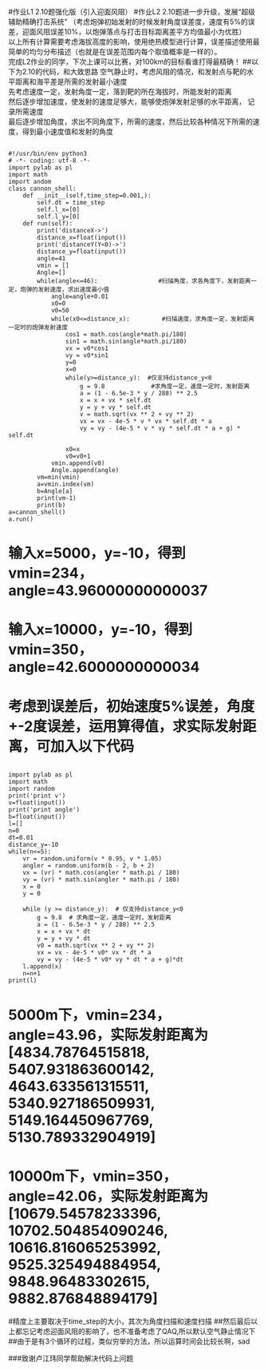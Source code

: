 #作业L1 2.10题强化版（引入迎面风阻）
#作业L2 2.10题进一步升级，发展“超级辅助精确打击系统”
（考虑炮弹初始发射的时候发射角度误差度，速度有5%的误差，迎面风阻误差10%，以炮弹落点与打击目标距离差平方均值最小为优胜）<br/>
以上所有计算需要考虑海拔高度的影响，使用绝热模型进行计算，误差描述使用最简单的均匀分布描述（也就是在误差范围内每个取值概率是一样的）。<br/>
完成L2作业的同学，下次上课可以比赛，对100km的目标看谁打得最精确！
##以下为2.10的代码，和大致思路
空气静止时，考虑风阻的情况，和发射点与靶的水平距离和海平差是所需的发射最小速度<br/>
先考虑速度一定，发射角度一定，落到靶的所在海拔时，所能发射的距离<br/>
然后逐步增加速度，使发射的速度足够大，能够使炮弹发射足够的水平距离， 记录所需速度<br/>
最后逐步增加角度，求出不同角度下，所需的速度，然后比较各种情况下所需的速度，得到最小速度值和发射的角度<br/>
<pre><code>
#!/usr/bin/env python3
# -*- coding: utf-8 -*-
import pylab as pl
import math
import andom
class cannon_shell:
    def __init__(self,time_step=0.001,):
        self.dt = time_step
        self.l_x=[0]
        self.l_y=[0]
    def run(self):
        print('distanceX->')
        distance_x=float(input())
        print('distanceY(Y<0)->')
        distance_y=float(input())
        angle=41
        vmin = []
        Angle=[]
        while(angle<=46):                 #扫描角度，求各角度下，发射距离一定，炮弹的发射速度，求出速度最小值
            angle=angle+0.01
            x0=0
            v0=50
            while(x0<=distance_x):         #扫描速度，求角度一定，发射距离一定时的炮弹发射速度
                cos1 = math.cos(angle*math.pi/180)
                sin1 = math.sin(angle*math.pi/180)
                vx = v0*cos1
                vy = v0*sin1
                y=0
                x=0
                while(y>=distance_y):  #仅支持distance_y<0
                    g = 9.8             #求角度一定，速度一定时，发射距离
                    a = (1 - 6.5e-3 * y / 288) ** 2.5
                    x = x + vx * self.dt
                    y = y + vy * self.dt
                    v = math.sqrt(vx ** 2 + vy ** 2)
                    vx = vx - 4e-5 * v * vx * self.dt * a
                    vy = vy - (4e-5 * v * vy * self.dt * a + g) * self.dt

                x0=x
                v0=v0+1
            vmin.append(v0)
            Angle.append(angle)
        vm=min(vmin)
        a=vmin.index(vm)
        b=Angle[a]
        print(vm-1)
        print(b)
a=cannon_shell()
a.run()
</code></pre>

# 输入x=5000，y=-10，得到vmin=234，angle=43.96000000000037
# 输入x=10000，y=-10，得到vmin=350，angle=42.6000000000034
# 考虑到误差后，初始速度5%误差，角度+-2度误差，运用算得值，求实际发射距离，可加入以下代码
<pre><code>
import pylab as pl
import math
import random
print('print v')
v=float(input())
print('print angle')
b=float(input())
l=[]
n=0
dt=0.01
distance_y=-10
while(n<=5):
    vr = random.uniform(v * 0.95, v * 1.05)
    angler = random.uniform(b - 2, b + 2)
    vx = (vr) * math.cos(angler * math.pi / 180)
    vy = (vr) * math.sin(angler * math.pi / 180)
    x = 0
    y = 0

    while (y >= distance_y):  # 仅支持distance_y<0
        g = 9.8  # 求角度一定，速度一定时，发射距离
        a = (1 - 6.5e-3 * y / 288) ** 2.5
        x = x + vx * dt
        y = y + vy * dt
        v0 = math.sqrt(vx ** 2 + vy ** 2)
        vx = vx - 4e-5 * v0* vx * dt * a
        vy = vy - (4e-5 * v0* vy * dt * a + g)*dt
    l.append(x)
    n=n+1
print(l)
</code></pre>
# 5000m下，vmin=234，angle=43.96，实际发射距离为[4834.78764515818, 5407.931863600142, 4643.633561315511, 5340.927186509931, 5149.164450967769, 5130.789332904919]
# 10000m下，vmin=350，angle=42.06，实际发射距离为[10679.54578233396, 10702.504854090246, 10616.816065253992, 9525.325494884954, 9848.96483302615, 9882.876848894179]
#精度上主要取决于time_step的大小，其次为角度扫描和速度扫描
##然后最后以上都忘记考虑迎面风阻的影响了，也不准备考虑了QAQ,所以默认空气静止情况下
##由于是有3个循环的过程，类似穷举的方法，所以运算时间会比较长啊，sad

###致谢卢江玮同学帮助解决代码上问题

